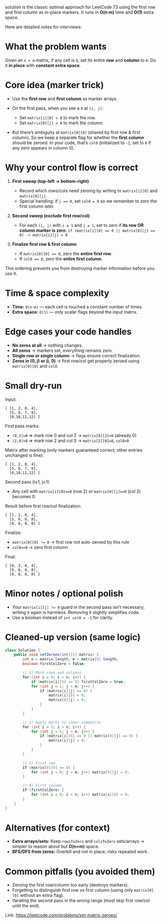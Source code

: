 solution is the classic optimal approach for LeetCode 73 using the first row and first column as in-place markers. It runs in **O(n·m)** time and **O(1)** extra space.

Here are detailed notes for interviews:

# What the problem wants

Given an `n × m` matrix, if any cell is `0`, set its entire **row** and **column** to `0`. Do it **in place** with **constant extra space**.

# Core idea (marker trick)

* Use the **first row** and **first column** as marker arrays.
* On the first pass, when you see a `0` at `(i, j)`:

  * Set `matrix[i][0] = 0` to mark the row.
  * Set `matrix[0][j] = 0` to mark the column.
* But there’s ambiguity at `matrix[0][0]` (shared by first row & first column). So we keep a separate flag for whether the **first column** should be zeroed.
  In your code, that’s `col0` (initialized to `-1`, set to `0` if any zero appears in column 0).

# Why your control flow is correct

1. **First sweep (top-left → bottom-right)**

   * Record which rows/cols need zeroing by writing to `matrix[i][0]` and `matrix[0][j]`.
   * Special handling: if `j == 0`, set `col0 = 0` so we remember to zero the first column later.

2. **Second sweep (exclude first row/col)**

   * For each `(i, j)` with `i ≥ 1` and `j ≥ 1`, set to zero if **its row OR column marker is zero**:
     `if (matrix[i][0] == 0 || matrix[0][j] == 0) -> matrix[i][j] = 0`

3. **Finalize first row & first column**

   * If `matrix[0][0] == 0`, zero the **entire first row**.
   * If `col0 == 0`, zero the **entire first column**.

This ordering prevents you from destroying marker information before you use it.

# Time & space complexity

* **Time:** `O(n·m)` — each cell is touched a constant number of times.
* **Extra space:** `O(1)` — only scalar flags beyond the input matrix.

# Edge cases your code handles

* **No zeros at all** → nothing changes.
* **All zeros** → markers set, everything remains zero.
* **Single row or single column** → flags ensure correct finalization.
* **Zeros in (0, j) or (i, 0)** → first row/col get properly zeroed using `matrix[0][0]` and `col0`.

# Small dry-run

Input:

```
[ [1, 2, 0, 4],
  [5, 6, 7, 8],
  [0,10,11,12] ]
```

First pass marks:

* `(0,2)=0` ⇒ mark row 0 and col 2 → `matrix[0][2]=0` (already 0)
* `(2,0)=0` ⇒ mark row 2 and col 0 → `matrix[2][0]=0`, `col0=0`

Matrix after marking (only markers guaranteed correct; other entries unchanged is fine):

```
[ [1, 2, 0, 4],
  [5, 6, 7, 8],
  [0,10,11,12] ]
```

Second pass (i≥1, j≥1):

* Any cell with `matrix[i][0]==0` (row 2) or `matrix[0][j]==0` (col 2) becomes 0.

Result before first row/col finalization:

```
[ [1, 2, 0, 4],
  [5, 6, 0, 8],
  [0, 0, 0, 0] ]
```

Finalize:

* `matrix[0][0] != 0` → first row not auto-zeroed by this rule
* `col0==0` → zero first column

Final:

```
[ [0, 2, 0, 4],
  [0, 6, 0, 8],
  [0, 0, 0, 0] ]
```

# Minor notes / optional polish

* Your `matrix[i][j] != 0` guard in the second pass isn’t necessary; writing `0` again is harmless. Removing it slightly simplifies code.
* Use a boolean instead of `int col0 = -1` for clarity.

# Cleaned-up version (same logic)

```java
class Solution {
    public void setZeroes(int[][] matrix) {
        int n = matrix.length, m = matrix[0].length;
        boolean firstColZero = false;

        // 1) Mark rows and columns
        for (int i = 0; i < n; i++) {
            if (matrix[i][0] == 0) firstColZero = true;
            for (int j = 1; j < m; j++) {
                if (matrix[i][j] == 0) {
                    matrix[i][0] = 0;
                    matrix[0][j] = 0;
                }
            }
        }

        // 2) Apply marks to inner submatrix
        for (int i = 1; i < n; i++) {
            for (int j = 1; j < m; j++) {
                if (matrix[i][0] == 0 || matrix[0][j] == 0) {
                    matrix[i][j] = 0;
                }
            }
        }

        // 3) First row
        if (matrix[0][0] == 0) {
            for (int j = 0; j < m; j++) matrix[0][j] = 0;
        }

        // 4) First column
        if (firstColZero) {
            for (int i = 0; i < n; i++) matrix[i][0] = 0;
        }
    }
}
```

# Alternatives (for context)

* **Extra arrays/sets:** Keep `rowsToZero` and `colsToZero` sets/arrays → simpler to reason about but **O(n+m)** space.
* **BFS/DFS from zeros:** Overkill and not in place; risks repeated work.

# Common pitfalls (you avoided them)

* Zeroing the first row/column too early (destroys markers).
* Forgetting to distinguish first row vs first column (using only `matrix[0][0]` without an extra flag).
* Iterating the second pass in the wrong range (must skip first row/col until the end).

Link: https://leetcode.com/problems/set-matrix-zeroes/
